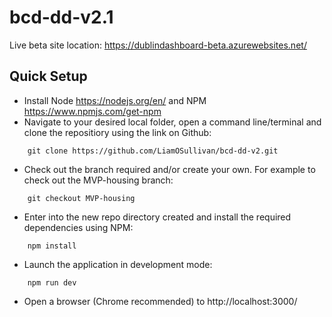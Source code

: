 # bcd-dd-v2.1

Live beta site location: https://dublindashboard-beta.azurewebsites.net/

## Quick Setup

+ Install Node https://nodejs.org/en/ and NPM https://www.npmjs.com/get-npm
+ Navigate to your desired local folder, open a command line/terminal and clone the repositiory using the link on Github:

```
    git clone https://github.com/LiamOSullivan/bcd-dd-v2.git
```

+ Check out the branch required and/or create your own. For example to check out the MVP-housing branch:

```
    git checkout MVP-housing
```

+ Enter into the new repo directory created and install the required dependencies using NPM:

```
    npm install
```

+ Launch the application in development mode:

```
    npm run dev
```

+ Open a browser (Chrome recommended) to http://localhost:3000/


